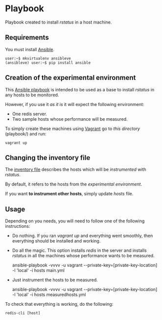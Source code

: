 Playbook
========

Playbook created to install _rstatus_ in a host machine.


Requirements
------------

You must install [Ansible](http://www.ansible.com).

    user:~$ mkvirtualenv ansibleve
    (ansibleve) user:~$ pip install ansible


Creation of the experimental environment
----------------------------------------

This [Ansible playbook](http://docs.ansible.com/playbooks.html) is intended to be used as a base to install _rstatus_ in any hosts to be monitored.

However, if you use it _as it is_ it will expect the following environment:

 * One redis server.
 * Two sample hosts whose performance will be measured.

To simply create these machines using [Vagrant](https://www.vagrantup.com/) go to _this directory_ (playbook/) and run:

    vagrant up


Changing the inventory file
---------------------------

The [inventory file](http://docs.ansible.com/intro_inventory.html) describes the hosts which will be _instrumented_ with _rstatus_.

By default, it refers to the hosts from the _experimental environment_.

If you want __to instrument other hosts__, simply update _hosts_ file.


Usage
-----

Depending on you needs, you will need to follow one of the following instructions:

* Do nothing.
  If you ran _vagrant up_ and everything went smoothly, then everything should be installed and working.

* Do all the magic.
  This option installs _redis_ in the server and installs _rstatus_ in all the machines whose performance wants to be measured.

    ansible-playbook -vvvv -u vagrant --private-key=[private-key-location] -l 'local' -i hosts main.yml

* Just instrument the hosts to be measured.

    ansible-playbook -vvvv -u vagrant --private-key=[private-key-location] -l 'local' -i hosts measuredhosts.yml


To check that everything is working, do the following:

    redis-cli [host]

